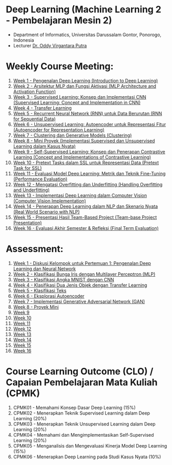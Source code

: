 # Deep Learning (Machine Learning 2 - Pembelajaran Mesin 2)
- Department of Informatics, Universitas Darussalam Gontor, Ponorogo, Indonesia
- Lecturer [Dr. Oddy Virgantara Putra](https://virgantara.github.io/)

# Weekly Course Meeting:

1. [Week 1 - Pengenalan Deep Learning (Introduction to Deep Learning)](courses/week01)
1. [Week 2 - Arsitektur MLP dan Fungsi Aktivasi (MLP Architecture and Activation Function)](courses/week02)
1. [Week 3 - Supervised Learning: Konsep dan Implementasi CNN (Supervised Learning: Concept and Implementation in CNN)](courses/week03)
1. [Week 4 - Transfer Learning](courses/week04)
1. [Week 5 - Recurrent Neural Network (RNN) untuk Data Berurutan (RNN for Sequential Data)](courses/week05)
1. [Week 6 - Unsupervised Learning: Autoencoder untuk Representasi Fitur (Autoencoder for Representation Learning)](courses/week06)
1. [Week 7 - Clustering dan Generative Models (Clustering)](courses/week07)
1. [Week 8 - Mini Proyek (Implementasi Supervised dan Unsupervised Learning dalam Kasus Nyata)](courses/week08)
1. [Week 9 - Self-Supervised Learning: Konsep dan Penerapan Contrastive Learning (Concept and Implementations of Contrastive Learning)](courses/week09)
1. [Week 10 - Pretext Tasks dalam SSL untuk Representasi Data (Pretext Task for SSL)](courses/week10)
1. [Week 11 - Evaluasi Model Deep Learning: Metrik dan Teknik Fine-Tuning (Performance Evaluation)](courses/week11)
1. [Week 12 - Mengatasi Overfitting dan Underfitting (Handling Overfitting and Underfitting)](courses/week12)
1. [Week 13 - Implementasi Deep Learning dalam Computer Vision (Computer Vision Implementation)](courses/week13)
1. [Week 14 - Penerapan Deep Learning dalam NLP dan Skenario Nyata (Real World Scenario with NLP)](courses/week14)
1. [Week 15 - Presentasi Hasil Team-Based Project (Team-base Project Presentation)](courses/week15)
1. [Week 16 - Evaluasi Akhir Semester & Refleksi (Final Term Evaluation)](courses/week16)

# Assessment:

1. [Week 1 - Diskusi Kelompok untuk Pertemuan 1: Pengenalan Deep Learning dan Neural Network](assessment/week01)
1. [Week 2 - Klasifikasi Bunga Iris dengan Multilayer Perceptron (MLP)](assessment/week02)
1. [Week 3 - Klasifikasi Angka MNIST dengan CNN](assessment/week03)
1. [Week 4 - Klasifikasi Dua Jenis Objek dengan Transfer Learning](assessment/week04)
1. [Week 5 - Klasifikasi Teks](assessment/week05)
1. [Week 6 - Eksplorasi Autoencoder](assessment/week06)
1. [Week 7 - Implementasi Generative Adversarial Network (GAN)](assessment/week07)
1. [Week 8 - Proyek Mini](assessment/week08)
1. [Week 9](assessment/week09)
1. [Week 10](assessment/week10)
1. [Week 11](assessment/week11)
1. [Week 12](assessment/week12)
1. [Week 13](assessment/week13)
1. [Week 14](assessment/week14)
1. [Week 15](assessment/week15)
1. [Week 16](assessment/week16)

# Course Learning Outcome (CLO) / Capaian Pembelajaran Mata Kuliah (CPMK)
1. CPMK01 - Memahami Konsep Dasar Deep Learning (15%)
2. CPMK02 - Menerapkan Teknik Supervised Learning dalam Deep Learning (20%)
3. CPMK03 - Menerapkan Teknik Unsupervised Learning dalam Deep Learning (20%)
4. CPMK04 - Memahami dan Mengimplementasikan Self-Supervised Learning (20%)
5. CPMK05 - Menganalisis dan Mengevaluasi Kinerja Model Deep Learning (15%)
6. CPMK06 - Menerapkan Deep Learning pada Studi Kasus Nyata (10%)

